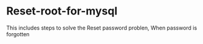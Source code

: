 # Reset-root-for-mysql
This includes steps to solve the Reset password problen, When password is forgotten
